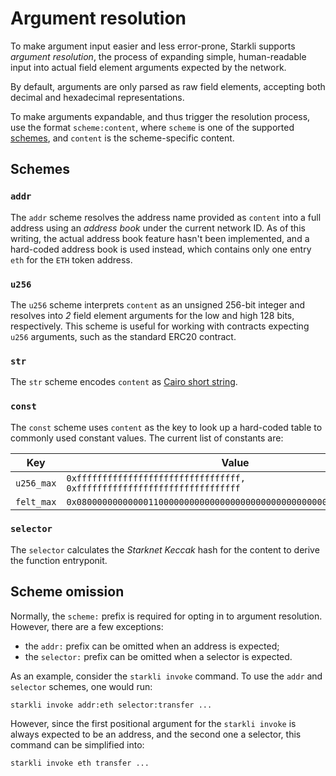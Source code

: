 # Argument resolution

To make argument input easier and less error-prone, Starkli supports _argument resolution_, the process of expanding simple, human-readable input into actual field element arguments expected by the network.

By default, arguments are only parsed as raw field elements, accepting both decimal and hexadecimal representations.

To make arguments expandable, and thus trigger the resolution process, use the format `scheme:content`, where `scheme` is one of the supported [schemes](#schemes), and `content` is the scheme-specific content.

## Schemes

### `addr`

The `addr` scheme resolves the address name provided as `content` into a full address using an _address book_ under the current network ID. As of this writing, the actual address book feature hasn't been implemented, and a hard-coded address book is used instead, which contains only one entry `eth` for the `ETH` token address.

### `u256`

The `u256` scheme interprets `content` as an unsigned 256-bit integer and resolves into _2_ field element arguments for the low and high 128 bits, respectively. This scheme is useful for working with contracts expecting `u256` arguments, such as the standard ERC20 contract.

### `str`

The `str` scheme encodes `content` as [Cairo short string](https://book.starknet.io/chapter_2/strings.html#working_with_short_strings).

### `const`

The `const` scheme uses `content` as the key to look up a hard-coded table to commonly used constant values. The current list of constants are:

| Key        | Value                                                                    |
| ---------- | ------------------------------------------------------------------------ |
| `u256_max` | `0xffffffffffffffffffffffffffffffff, 0xffffffffffffffffffffffffffffffff` |
| `felt_max` | `0x0800000000000011000000000000000000000000000000000000000000000000`     |

### `selector`

The `selector` calculates the _Starknet Keccak_ hash for the content to derive the function entryponit.

## Scheme omission

Normally, the `scheme:` prefix is required for opting in to argument resolution. However, there are a few exceptions:

- the `addr:` prefix can be omitted when an address is expected;
- the `selector:` prefix can be omitted when a selector is expected.

As an example, consider the `starkli invoke` command. To use the `addr` and `selector` schemes, one would run:

```console
starkli invoke addr:eth selector:transfer ...
```

However, since the first positional argument for the `starkli invoke` is always expected to be an address, and the second one a selector, this command can be simplified into:

```console
starkli invoke eth transfer ...
```
